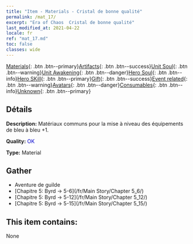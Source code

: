 ```yaml
---
title: "Item - Materials - Cristal de bonne qualité"
permalink: /mat_17/
excerpt: "Era of Chaos  Cristal de bonne qualité"
last_modified_at: 2021-04-22
locale: fr
ref: "mat_17.md"
toc: false
classes: wide
---
```

 [Materials](/ItemsFR/){: .btn .btn--primary}[Artifacts](/ItemsFR/Artifacts/){: .btn .btn--success}[Unit Soul](/ItemsFR/UnitSoul/){: .btn .btn--warning}[Unit Awakening](/ItemsFR/UnitAwakening/){: .btn .btn--danger}[Hero Soul](/ItemsFR/HeroSoul/){: .btn .btn--info}[Hero SKill](/ItemsFR/HeroSkill/){: .btn .btn--primary}[Gift](/ItemsFR/Gift/){: .btn .btn--success}[Event related](/ItemsFR/Events/){: .btn .btn--warning}[Avatars](/ItemsFR/Avatars/){: .btn .btn--danger}[Consumables](/ItemsFR/Consumables/){: .btn .btn--info}[Unknown](/ItemsFR/Unknown/){: .btn .btn--primary}

## Détails
 **Description:** Matériaux communs pour la mise à niveau des équipements de bleu à bleu +1.

 **Quality:** <span style="color: #0000CD">OK</span>

 **Type:** Material

## Gather

*    Aventure de guilde 
*    [Chapitre 5: Byrd -> 5-6](/fr/Main Story/Chapter 5_6/) 
*    [Chapitre 5: Byrd -> 5-12](/fr/Main Story/Chapter 5_12/) 
*    [Chapitre 5: Byrd -> 5-15](/fr/Main Story/Chapter 5_15/) 

## This item contains:

  None

